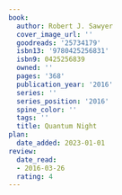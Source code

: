 ```yaml
---
book:
  author: Robert J. Sawyer
  cover_image_url: ''
  goodreads: '25734179'
  isbn13: '9780425256831'
  isbn9: 0425256839
  owned: ''
  pages: '368'
  publication_year: '2016'
  series: ''
  series_position: '2016'
  spine_color: ''
  tags: ''
  title: Quantum Night
plan:
  date_added: 2023-01-01
review:
  date_read:
  - 2016-03-26
  rating: 4
---
```

